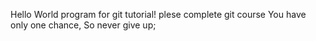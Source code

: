 Hello World program for git tutorial!
plese complete git course
You have only one chance, So never give up;
